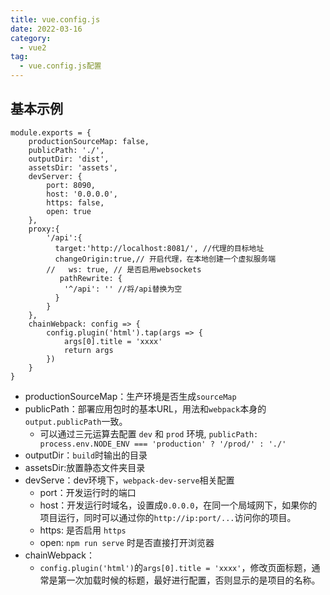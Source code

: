 ```yaml
---
title: vue.config.js
date: 2022-03-16
category:
  - vue2
tag:
  - vue.config.js配置
---
```



## 基本示例
```text
module.exports = {
    productionSourceMap: false,
    publicPath: './',
    outputDir: 'dist',
    assetsDir: 'assets',
    devServer: {
        port: 8090,
        host: '0.0.0.0',
        https: false,
        open: true
    },
    proxy:{
        '/api':{
          target:'http://localhost:8081/', //代理的目标地址
          changeOrigin:true,// 开启代理，在本地创建一个虚拟服务端
        //   ws: true, // 是否启用websockets
           pathRewrite: {
            '^/api': '' //将/api替换为空
          }
        }
    },
    chainWebpack: config => {
        config.plugin('html').tap(args => {
            args[0].title = 'xxxx'
            return args
        })
    }
}
```
- productionSourceMap：生产环境是否生成`sourceMap`
- publicPath：部署应用包时的基本URL，用法和`webpack`本身的`output.publicPath`一致。
    - 可以通过三元运算去配置 `dev` 和 `prod` 环境, `publicPath: process.env.NODE_ENV === 'production' ? '/prod/' : './'`
- outputDir：`build`时输出的目录
- assetsDir:放置静态文件夹目录
- devServe：dev环境下，`webpack-dev-serve`相关配置
  - port：开发运行时的端口
  - host：开发运行时域名，设置成`0.0.0.0`，在同一个局域网下，如果你的项目运行，同时可以通过你的`http://ip:port/...`访问你的项目。
  - https: 是否启用 `https`
  - open: `npm run serve` 时是否直接打开浏览器
- chainWebpack：
  - `config.plugin('html')`的`args[0].title = 'xxxx'`，修改页面标题，通常是第一次加载时候的标题，最好进行配置，否则显示的是项目的名称。